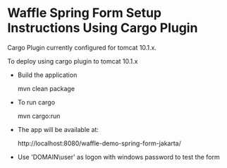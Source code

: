 Waffle Spring Form Setup Instructions Using Cargo Plugin
========================================================

Cargo Plugin currently configured for tomcat 10.1.x.

To deploy using cargo plugin to tomcat 10.1.x

- Build the application

    mvn clean package

- To run cargo

    mvn cargo:run

- The app will be available at:

    http://localhost:8080/waffle-demo-spring-form-jakarta/

- Use 'DOMAIN\\user' as logon with windows password to test the form

